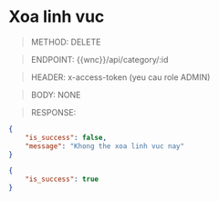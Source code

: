 # Xoa linh vuc

> METHOD: DELETE

> ENDPOINT: {{wnc}}/api/category/:id

> HEADER: x-access-token (yeu cau role ADMIN)

> BODY: NONE

> RESPONSE:

```json
{
    "is_success": false,
    "message": "Khong the xoa linh vuc nay"
}
```

```json
{
    "is_success": true
}
```